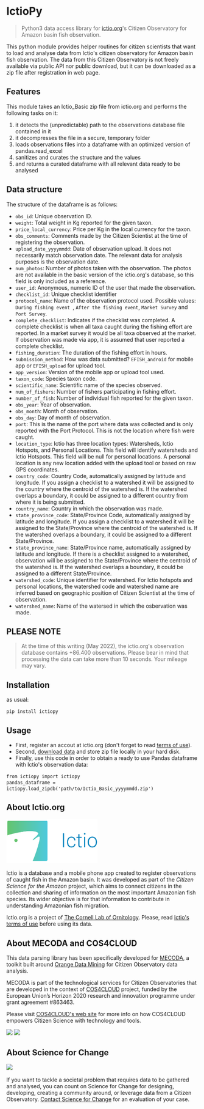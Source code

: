# IctioPy
> Python3 data access library for [ictio.org](https://ictio.org)'s Citizen Observatory for Amazon basin fish observation.

This python module provides helper routines for citizen scientists that want to load and analyse data from Ictio's
citizen observatory for Amazon basin fish observation. The data from this Citizen Observatory is not freely available
via public API nor public download, but it can be downloaded as a zip file after registration in web page.

## Features
This module takes an Ictio_Basic zip file from ictio.org and performs the following tasks on it:
1. it detects the (unpredictable) path to the observations database file contained in it
2. it decompresses the file in a secure, temporary folder
3. loads observations files into a dataframe with an optimized version of pandas.read_excel
5. sanitizes and curates the structure and the values 
6. and returns a curated dataframe with all relevant data ready to be analysed

## Data structure

The structure of the dataframe is as follows:


- `obs_id`: Unique observation ID.
- `weight`: Total weight in Kg reported for the given taxon.
- `price_local_currency`: Price per Kg in the local currency for the taxon.
- `obs_comments`: Comments made by the Citizen Scientist at the time of registering the observation.
- `upload_date_yyyymmdd`: Date of observation upload. It does not necessarily match observation date. The relevant data for analysis purposes is the observation date.
- `num_photos`: Number of photos taken with the observation. The photos are not available in the basic version of the ictio.org's database, so this field is only included as a reference.
- `user_id`: Anonymous, numeric ID of the user that made the observation.
- `checklist_id`: Unique checklist identifier
- `protocol_name`: Name of the observation protocol used. Possible values: `During fishing event `, `After the fishing event`, `Market Survey` and `Port Survey`.
- `complete_checklist`: Indicates if the checklist was completed. A complete checklist is when all taxa caught during the fishing effort are reported. In a market survey it would be all taxa observed at the market. If observation was made via app, it is assumed that user reported a complete checklist.
- `fishing_duration`: The duration of the fishing effort in hours.
- `submission_method`: How was data submitted? `EFISH_android` for mobile app or `EFISH_upload` for upload tool.
- `app_version`: Version of the mobile app or upload tool used.
- `taxon_code`: Species taxon code.
- `scientific_name`: Scientific name of the species observed.
- `num_of_fishers`: Number of fishers participating in fishing effort.
- `number_of_fish`: Number of individual fish reported for the given taxon.
- `obs_year`: Year of observation.
- `obs_month`: Month of observation.
- `obs_day`: Day of month of observation.
- `port`: This is the name of the port where data was collected and is only reported with the Port Protocol. This is not the location where fish were caught.
- `location_type`: Ictio has three location types: Watersheds, Ictio Hotspots, and Personal Locations. This field will identify watersheds and Ictio Hotspots. This field will be null for personal locations. A personal location is any new location added with the upload tool or based on raw GPS coordinates.
- `country_code`: Country Code, automatically assigned by latitude and longitude. If you assign a checklist to a watershed it will be assigned to the country where the centroid of the watershed is. If the watershed overlaps a boundary, it could be assigned to a different country from where it is being submitted.
- `country_name`: Country in which the observation was made.
- `state_province_code`: State/Province Code, automatically assigned by latitude and longitude. If you assign a checklist to a watershed it will be assigned to the State/Province where the centroid of the watershed is. If the watershed overlaps a boundary, it could be assigned to a different State/Province.
- `state_province_name`: State/Province name, automatically assigned by latitude and longitude. If there is a checklist assigned to a watershed, observation will be assigned to the State/Province where the centroid of the watershed is. If the watershed overlaps a boundary, it could be assigned to a different State/Province.
- `watershed_code`: Unique identifier for watershed. For Ictio hotspots and personal locations, the watershed code and watershed name are inferred based on geographic position of Citizen Scientist at the time of observation.
- `watershed_name`: Name of the watersed in which the osbervation was made.

## PLEASE NOTE
> At the time of this writing (May 2022), the ictio.org's observation database contains +86.400 observations. 
> Please bear in mind that processing the data can take more than 10 seconds. Your mileage may vary.


## Installation
as usual:
```
pip install ictiopy
```
## Usage
- First, register an accout at ictio.org (don't forget to read [terms of use](https://ictio.org/public/Ictio_data_terms_en.pdf)).
- Second, [download data](https://ictio.org/download) and store zip file locally in your hard disk.
- Finally, use this code in order to obtain a ready to use Pandas dataframe with Ictio's observation data:
```
from ictiopy import ictiopy
pandas_dataframe = ictiopy.load_zipdb('path/to/Ictio_Basic_yyyymmdd.zip') 
```
## About Ictio.org
<img src="https://github.com/ScienceForChange/IctioPy/raw/master/ictio_org.png" alt="drawing" width="240px"/>

Ictio is a database and a mobile phone app created to register observations of caught fish in the Amazon basin. 
It was developed as part of the _Citizen Science for the Amazon_ project, which aims to connect citizens in the collection and sharing of information on the most important Amazonian fish species. Its wider objective is for that information to contribute in understanding Amazonian fish migration.

Ictio.org is a project of [The Cornell Lab of Ornitology](https://www.birds.cornell.edu/home). 
Please, read [Ictio's terms of use](https://github.com/ScienceForChange/IctioPy/blob/master/ICTIO_ORG_LICENSE.md) before using its data.

## About MECODA and COS4CLOUD
This data parsing library has been specifically developed for [MECODA](https://github.com/eosc-cos4cloud/mecoda-orange), 
a toolkit built around [Orange Data Mining](https://orangedatamining.com/) for Citizen Observatory data analysis.

MECODA is part of the technological services for Citizen Observatories that are developed in the context of 
[COS4CLOUD](https://cos4cloud-eosc.eu/) project, funded by the European Union’s Horizon 2020 research and innovation 
programme under grant agreement #863463.

Please visit [COS4CLOUD's web site](https://cos4cloud-eosc.eu) for more info on how COS4CLOUD empowers Citizen Science with technology and tools.

<img src="https://ec.europa.eu/info/sites/default/themes/europa/images/svg/logo/logo--en.svg" width="240px"/>
<img src="https://cos4cloud-eosc.eu/wp-content/uploads/2020/07/logo-cos4cloud-middle.png" width="240px"/>


## About Science for Change
<img src="https://www.scienceforchange.eu/wp-content/uploads/2021/06/Logos-SfC-color-2.png" width="240px"/>

If you want to tackle a societal problem that requires data to be gathered and analysed, you can count on 
Science for Change for designing, developing, creating a community around, or leverage data from a Citizen Observatory.
[Contact Science for Change](mailto://hello@scienceforchange.eu) for an evaluation of your case.
